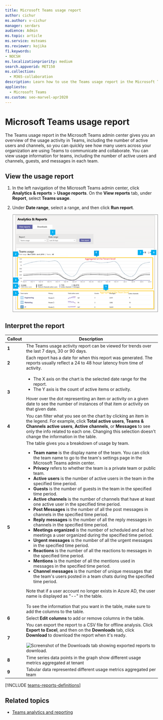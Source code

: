 ```yaml
---
title: Microsoft Teams usage report
author: cichur
ms.author: v-cichur
manager: serdars
audience: Admin
ms.topic: article
ms.service: msteams
ms.reviewer: kojika
f1.keywords:
- NOCSH
ms.localizationpriority: medium
search.appverid: MET150
ms.collection: 
  - M365-collaboration
description: Learn how to use the Teams usage report in the Microsoft Teams admin center to get an overview of Teams activity in your organization.
appliesto: 
  - Microsoft Teams
ms.custom: seo-marvel-apr2020
---
```

# Microsoft Teams usage report

The Teams usage report in the Microsoft Teams admin center gives you an overview of the usage activity in Teams, including the number of active users and channels, so you can quickly see how many users across your organization are using Teams to communicate and collaborate. You can view usage information for  teams, including the number of active users and channels, guests, and messages in each team.

## View the usage report

1. In the left navigation of the Microsoft Teams admin center, click **Analytics & reports** > **Usage reports**. On the **View reports** tab, under **Report**, select **Teams usage**.
2. Under **Date range**, select a range, and then click **Run report**.

    ![Screenshot of the Teams usage report in the Teams admin center with callouts.](../media/teams-reports-teams-usage-with-callouts1.png "Screenshot of the Teams usage report in the Teams admin center with callouts")

## Interpret the report

|Callout |Description  |
|--------|-------------|
|**1**   |The Teams usage activity report can be viewed for trends over the last 7 days, 30 or 90 days. |
|**2**   |Each report has a date for when this report was generated. The reports usually reflect a 24 to 48 hour latency from time of activity. |
|**3**   |<ul><li>The X axis on the chart is the selected date range for the report.</li> <li> The Y axis is the count of active items or activity.</li> </ul>Hover over the dot representing an item or activity on a given date to see the number of instances of that item or activity on that given date.|
|**4**   |You can filter what you see on the chart by clicking an item in the legend. For example, click  **Total active users**, **Teams & Channels active users**,  **Active channels**, or **Messages** to see only the info related to each one. Changing this selection doesn’t change the information in the table. |
|**5**   |The table gives you a breakdown of usage by team. <ul><li>**Team name** is the display name of the team. You can click the team name to go to the team's settings page in the Microsoft Teams admin center. </li> <li>**Privacy** refers to whether the team is a private team or public team.</li> <li>**Active users** is the number of active users in the team in the specified time period.</li><li>**Guests** is the number of guests in the team in the specified time period.</li> <li>**Active channels** is the number of channels that have at least one active user in the specified time period.</li> <li>**Post Messages** is the number of all the post messages in channels in the specified time period.</li> <li>**Reply messages** is the number  of all the reply messages in channels in the specified time period.</li> <li>**Meetings organized** is the number of scheduled and ad hoc meetings a user organized during the specified time period. </li><li>**Urgent messages** is the number  of all the urgent messages in the specified time period.</li><li>**Reactions** is the number  of all the reactions to messages in the specified time period.</li><li>**Mentions** is the number of all the mentions used in messages in the specified time period.</li><li>**Channel messages** is the number of unique messages that the team's users posted in a team chats during the specified time period.</li> </li> </ul>Note that if a user account no longer exists in Azure AD, the user name is displayed as "--" in the table. <br><br>To see the information that you want in the table, make sure to add the columns to the table. |
|**6**   |Select **Edit columns** to add or remove columns in the table.|
|**7**   |You can export the report to a CSV file for offline analysis. Click **Export to Excel**, and then on the **Downloads** tab, click **Download** to download the report when it's ready.<br><br>![Screenshot of the Downloads tab showing exported reports to download.](../media/teams-reports-export-to-csv.png)|
|**8** |Time series data points in the graph show different usage metrics aggregated at tenant|
|**9** |Tabular data represented different usage metrics aggregated per team|

[!INCLUDE [teams-reports-definitions](../includes/teams-reports-definitions.md)]

## Related topics

- [Teams analytics and reporting](teams-reporting-reference.md)

